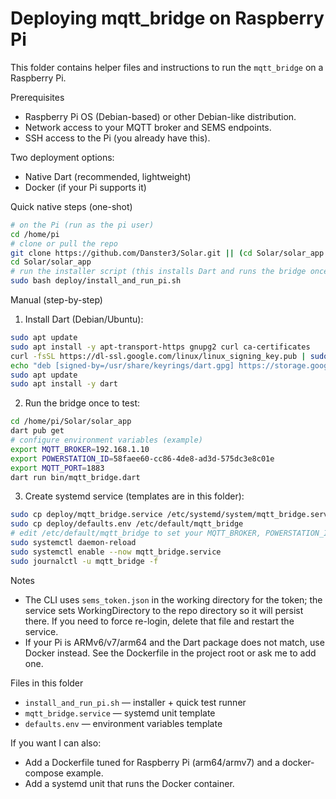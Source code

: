 # Deploying mqtt_bridge on Raspberry Pi

This folder contains helper files and instructions to run the `mqtt_bridge` on a Raspberry Pi.

Prerequisites
- Raspberry Pi OS (Debian-based) or other Debian-like distribution.
- Network access to your MQTT broker and SEMS endpoints.
- SSH access to the Pi (you already have this).

Two deployment options:
- Native Dart (recommended, lightweight)
- Docker (if your Pi supports it)

Quick native steps (one-shot)
```bash
# on the Pi (run as the pi user)
cd /home/pi
# clone or pull the repo
git clone https://github.com/Danster3/Solar.git || (cd Solar/solar_app && git pull)
cd Solar/solar_app
# run the installer script (this installs Dart and runs the bridge once)
sudo bash deploy/install_and_run_pi.sh
```

Manual (step-by-step)
1) Install Dart (Debian/Ubuntu):
```bash
sudo apt update
sudo apt install -y apt-transport-https gnupg2 curl ca-certificates
curl -fsSL https://dl-ssl.google.com/linux/linux_signing_key.pub | sudo gpg --dearmor -o /usr/share/keyrings/dart.gpg
echo "deb [signed-by=/usr/share/keyrings/dart.gpg] https://storage.googleapis.com/download.dartlang.org/linux/debian stable main" | sudo tee /etc/apt/sources.list.d/dart_stable.list
sudo apt update
sudo apt install -y dart
```
2) Run the bridge once to test:
```bash
cd /home/pi/Solar/solar_app
dart pub get
# configure environment variables (example)
export MQTT_BROKER=192.168.1.10
export POWERSTATION_ID=58faee60-cc86-4de8-ad3d-575dc3e8c01e
export MQTT_PORT=1883
dart run bin/mqtt_bridge.dart
```
3) Create systemd service (templates are in this folder):
```bash
sudo cp deploy/mqtt_bridge.service /etc/systemd/system/mqtt_bridge.service
sudo cp deploy/defaults.env /etc/default/mqtt_bridge
# edit /etc/default/mqtt_bridge to set your MQTT_BROKER, POWERSTATION_ID, etc.
sudo systemctl daemon-reload
sudo systemctl enable --now mqtt_bridge.service
sudo journalctl -u mqtt_bridge -f
```

Notes
- The CLI uses `sems_token.json` in the working directory for the token; the service sets WorkingDirectory to the repo directory so it will persist there. If you need to force re-login, delete that file and restart the service.
- If your Pi is ARMv6/v7/arm64 and the Dart package does not match, use Docker instead. See the Dockerfile in the project root or ask me to add one.

Files in this folder
- `install_and_run_pi.sh` — installer + quick test runner
- `mqtt_bridge.service` — systemd unit template
- `defaults.env` — environment variables template

If you want I can also:
- Add a Dockerfile tuned for Raspberry Pi (arm64/armv7) and a docker-compose example.
- Add a systemd unit that runs the Docker container.

